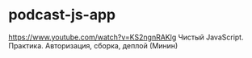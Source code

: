 # podcast-js-app
https://www.youtube.com/watch?v=KS2ngnRAKlg
Чистый JavaScript. Практика. Авторизация, сборка, деплой (Минин)

